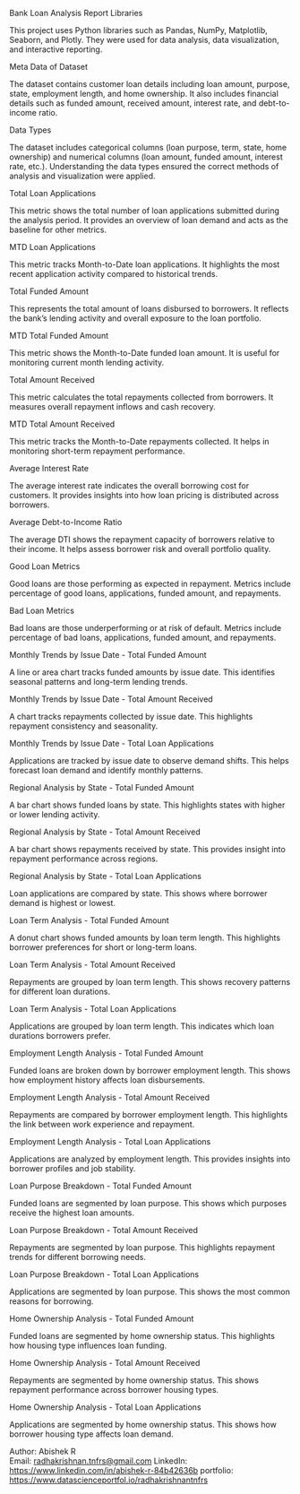 Bank Loan Analysis Report
Libraries

This project uses Python libraries such as Pandas, NumPy, Matplotlib, Seaborn, and Plotly.
They were used for data analysis, data visualization, and interactive reporting.

Meta Data of Dataset

The dataset contains customer loan details including loan amount, purpose, state, employment length, and home ownership.
It also includes financial details such as funded amount, received amount, interest rate, and debt-to-income ratio.

Data Types

The dataset includes categorical columns (loan purpose, term, state, home ownership) and numerical columns (loan amount, funded amount, interest rate, etc.).
Understanding the data types ensured the correct methods of analysis and visualization were applied.

Total Loan Applications

This metric shows the total number of loan applications submitted during the analysis period.
It provides an overview of loan demand and acts as the baseline for other metrics.

MTD Loan Applications

This metric tracks Month-to-Date loan applications.
It highlights the most recent application activity compared to historical trends.

Total Funded Amount

This represents the total amount of loans disbursed to borrowers.
It reflects the bank’s lending activity and overall exposure to the loan portfolio.

MTD Total Funded Amount

This metric shows the Month-to-Date funded loan amount.
It is useful for monitoring current month lending activity.

Total Amount Received

This metric calculates the total repayments collected from borrowers.
It measures overall repayment inflows and cash recovery.

MTD Total Amount Received

This metric tracks the Month-to-Date repayments collected.
It helps in monitoring short-term repayment performance.

Average Interest Rate

The average interest rate indicates the overall borrowing cost for customers.
It provides insights into how loan pricing is distributed across borrowers.

Average Debt-to-Income Ratio

The average DTI shows the repayment capacity of borrowers relative to their income.
It helps assess borrower risk and overall portfolio quality.

Good Loan Metrics

Good loans are those performing as expected in repayment.
Metrics include percentage of good loans, applications, funded amount, and repayments.

Bad Loan Metrics

Bad loans are those underperforming or at risk of default.
Metrics include percentage of bad loans, applications, funded amount, and repayments.

Monthly Trends by Issue Date - Total Funded Amount

A line or area chart tracks funded amounts by issue date.
This identifies seasonal patterns and long-term lending trends.

Monthly Trends by Issue Date - Total Amount Received

A chart tracks repayments collected by issue date.
This highlights repayment consistency and seasonality.

Monthly Trends by Issue Date - Total Loan Applications

Applications are tracked by issue date to observe demand shifts.
This helps forecast loan demand and identify monthly patterns.

Regional Analysis by State - Total Funded Amount

A bar chart shows funded loans by state.
This highlights states with higher or lower lending activity.

Regional Analysis by State - Total Amount Received

A bar chart shows repayments received by state.
This provides insight into repayment performance across regions.

Regional Analysis by State - Total Loan Applications

Loan applications are compared by state.
This shows where borrower demand is highest or lowest.

Loan Term Analysis - Total Funded Amount

A donut chart shows funded amounts by loan term length.
This highlights borrower preferences for short or long-term loans.

Loan Term Analysis - Total Amount Received

Repayments are grouped by loan term length.
This shows recovery patterns for different loan durations.

Loan Term Analysis - Total Loan Applications

Applications are grouped by loan term length.
This indicates which loan durations borrowers prefer.

Employment Length Analysis - Total Funded Amount

Funded loans are broken down by borrower employment length.
This shows how employment history affects loan disbursements.

Employment Length Analysis - Total Amount Received

Repayments are compared by borrower employment length.
This highlights the link between work experience and repayment.

Employment Length Analysis - Total Loan Applications

Applications are analyzed by employment length.
This provides insights into borrower profiles and job stability.

Loan Purpose Breakdown - Total Funded Amount

Funded loans are segmented by loan purpose.
This shows which purposes receive the highest loan amounts.

Loan Purpose Breakdown - Total Amount Received

Repayments are segmented by loan purpose.
This highlights repayment trends for different borrowing needs.

Loan Purpose Breakdown - Total Loan Applications

Applications are segmented by loan purpose.
This shows the most common reasons for borrowing.

Home Ownership Analysis - Total Funded Amount

Funded loans are segmented by home ownership status.
This highlights how housing type influences loan funding.

Home Ownership Analysis - Total Amount Received

Repayments are segmented by home ownership status.
This shows repayment performance across borrower housing types.

Home Ownership Analysis - Total Loan Applications

Applications are segmented by home ownership status.
This shows how borrower housing type affects loan demand.


Author: Abishek R  
Email: radhakrishnan.tnfrs@gmail.com 
LinkedIn:  https://www.linkedin.com/in/abishek-r-84b42636b
portfolio: https://www.datascienceportfol.io/radhakrishnantnfrs
